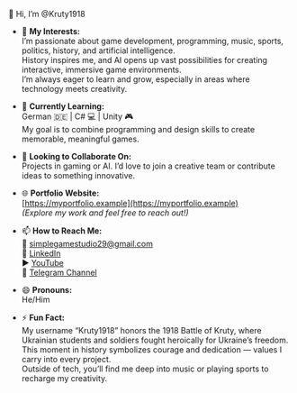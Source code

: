 👋 Hi, I’m @Kruty1918

- 👀 **My Interests:**  
  I’m passionate about game development, programming, music, sports, politics, history, and artificial intelligence.  
  History inspires me, and AI opens up vast possibilities for creating interactive, immersive game environments.  
  I’m always eager to learn and grow, especially in areas where technology meets creativity.

- 🌱 **Currently Learning:**  
  German 🇩🇪 | C# 💻 | Unity 🎮  
  My goal is to combine programming and design skills to create memorable, meaningful games.

- 💞️ **Looking to Collaborate On:**  
  Projects in gaming or AI. I’d love to join a creative team or contribute ideas to something innovative.

- 🌐 **Portfolio Website:**  
  [https://myportfolio.example](https://myportfolio.example)  
  *(Explore my work and feel free to reach out!)*

- 📫 **How to Reach Me:**  
  📧 [simplegamestudio29@gmail.com](mailto:simplegamestudio29@gmail.com)  
  🔗 [LinkedIn](https://www.linkedin.com/in/oleksiy-g-a0b8b8340)  
  ▶️ [YouTube](https://www.youtube.com/@SimpleGameStudio29)  
  📢 [Telegram Channel](https://t.me/SGS29_Official)

- 😄 **Pronouns:**  
  He/Him

- ⚡ **Fun Fact:**  
  My username “Kruty1918” honors the 1918 Battle of Kruty, where Ukrainian students and soldiers fought heroically for Ukraine’s freedom.  
  This moment in history symbolizes courage and dedication — values I carry into every project.  
  Outside of tech, you’ll find me deep into music or playing sports to recharge my creativity.

<!---
Kruty1918/Kruty1918 is a ✨ special ✨ repository because its `README.md` appears on your GitHub profile.
You can click the Preview link to check out your changes.
--->
